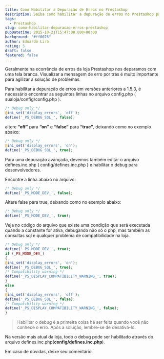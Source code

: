 ```yaml
---
title: Como Habilitar a Depuração de Erros no Prestashop
description: Saiba como habilitar a depuração de erros no Prestashop para diagnosticar problemas e solucioná-los de forma eficiente.
tags:
  - Prestashop
slug: como-habilitar-depuracao-erros-prestashop
pubDatetime: 2015-10-21T15:47:00.000+00:00
background: "#ff0076"
author: Eduardo Lira
rating: 5
draft: false
featured: false
---
```


Geralmente na ocorrência de erros da loja Prestashop nos deparamos com uma tela branca. Visualizar a mensagem de erro por trás é muito importante para agilizar a solução de problemas.

Para habilitar a depuração de erros em versões anteriores a 1.5.3, é necessário encontrar as seguintes linhas no arquivo config.php ( sualoja/config/config.php ).

```php
/* Debug only */
@ini_set('display_errors', 'off');
define('_PS_DEBUG_SQL_', false);
```

altere **“off”** para **“on”** e **“false”** para **“true”**, deixando como no exemplo abaixo:

```php
/* Debug only */
@ini_set('display_errors', 'on');
define('_PS_DEBUG_SQL_', true);
```

Para uma depuração avançada, devemos também editar o arquivo defines.inc.php ( config/defines.inc.php ) e habilitar o debug para desenvolvedores.

Encontre a linha abaixo no arquivo:

```php
/* Debug only */
define('_PS_MODE_DEV_', false);
```

Altere false para true, deixando como no exemplo abaixo:

```php
/* Debug only */
define('_PS_MODE_DEV_', true);
```

Veja no código do arquivo que existe uma condição que será executada quando a constante for ativa, debugando não só o php, mas também as consultas sql e qualquer problema de compatibilidade na loja.

```php
/* Debug only */
define('_PS_MODE_DEV_', true);
if (_PS_MODE_DEV_)
{
@ini_set('display_errors', 'on');
define('_PS_DEBUG_SQL_', true);
/* Compatibility warning */
define('_PS_DISPLAY_COMPATIBILITY_WARNING_', true);
}
else
{
@ini_set('display_errors', 'off');
define('_PS_DEBUG_SQL_', false);
/* Compatibility warning */
define('_PS_DISPLAY_COMPATIBILITY_WARNING_', false);
}
```

> Habilitar o debug é a primeira coisa há ser feita quando você não conhece o erro. Após a solução, lembre-se de desativá-lo.

Na versão mais atual da loja, todo o debug pode ser habilitado através do arquivo defines.inc.php(**config/defines.inc.php**).

Em caso de dúvidas, deixe seu comentário.
